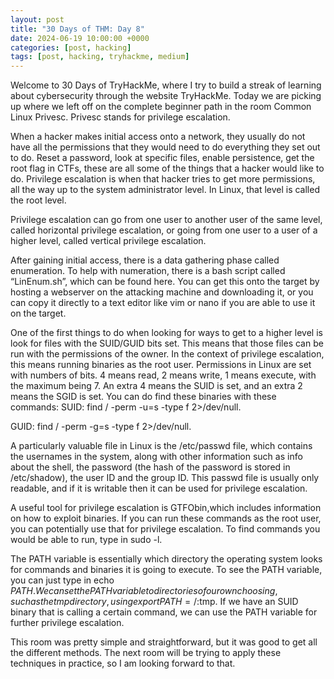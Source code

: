 ```yaml
---
layout: post
title: "30 Days of THM: Day 8"
date: 2024-06-19 10:00:00 +0000
categories: [post, hacking]
tags: [post, hacking, tryhackme, medium]
---
```


Welcome to 30 Days of TryHackMe, where I try to build a streak of learning about cybersecurity through the website TryHackMe. Today we are picking up where we left off on the complete beginner path in the room Common Linux Privesc. Privesc stands for privilege escalation.

When a hacker makes initial access onto a network, they usually do not have all the permissions that they would need to do everything they set out to do. Reset a password, look at specific files, enable persistence, get the root flag in CTFs, these are all some of the things that a hacker would like to do. Privilege escalation is when that hacker tries to get more permissions, all the way up to the system administrator level. In Linux, that level is called the root level.

Privilege escalation can go from one user to another user of the same level, called horizontal privilege escalation, or going from one user to a user of a higher level, called vertical privilege escalation.

After gaining initial access, there is a data gathering phase called enumeration. To help with numeration, there is a bash script called “LinEnum.sh”, which can be found here. You can get this onto the target by hosting a webserver on the attacking machine and downloading it, or you can copy it directly to a text editor like vim or nano if you are able to use it on the target.

One of the first things to do when looking for ways to get to a higher level is look for files with the SUID/GUID bits set. This means that those files can be run with the permissions of the owner. In the context of privilege escalation, this means running binaries as the root user. Permissions in Linux are set with numbers of bits. 4 means read, 2 means write, 1 means execute, with the maximum being 7. An extra 4 means the SUID is set, and an extra 2 means the SGID is set. You can do find these binaries with these commands:
SUID: find / -perm -u=s -type f 2>/dev/null.

GUID: find / -perm -g=s -type f 2>/dev/null.

A particularly valuable file in Linux is the /etc/passwd file, which contains the usernames in the system, along with other information such as info about the shell, the password (the hash of the password is stored in /etc/shadow), the user ID and the group ID. This passwd file is usually only readable, and if it is writable then it can be used for privilege escalation.

A useful tool for privilege escalation is GTFObin,which includes information on how to exploit binaries. If you can run these commands as the root user, you can potentially use that for privilege escalation. To find commands you would be able to run, type in sudo -l.

The PATH variable is essentially which directory the operating system looks for commands and binaries it is going to execute. To see the PATH variable, you can just type in echo $PATH. We can set the PATH variable to directories of our own choosing, such as the tmp directory, using export PATH=/:$tmp. If we have an SUID binary that is calling a certain command, we can use the PATH variable for further privilege escalation.

This room was pretty simple and straightforward, but it was good to get all the different methods. The next room will be trying to apply these techniques in practice, so I am looking forward to that.

